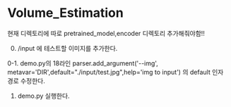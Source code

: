 # Volume_Estimation

현재 디렉토리에 따로
pretrained_model,encoder 디렉토리 추가해줘야함!!


0. /input 에 테스트할 이미지를 추가한다.


0-1. demo.py의 18라인 parser.add_argument('--img', metavar='DIR',default="./input/test.jpg",help='img to input')
  의 default 인자 경로 수정한다.


1. demo.py 실행한다.
